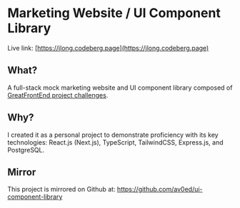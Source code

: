 # Marketing Website / UI Component Library

Live link: [https://jlong.codeberg.page](https://jlong.codeberg.page)

## What?

A full-stack mock marketing website and UI component library composed of
[GreatFrontEnd project challenges](https://www.greatfrontend.com/projects).

## Why?

I created it as a personal project to demonstrate proficiency with its key
technologies: React.js (Next.js), TypeScript, TailwindCSS, Express.js, and
PostgreSQL.

## Mirror

This project is mirrored on Github at: https://github.com/av0ed/ui-component-library
